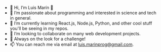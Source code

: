 - 👋 Hi, I’m Luis Marín 🐙
- 👀 I’m passionate about programming and interested in science and tech in general.
- 🌱 I’m currently learning React.js, Node.js, Python, and other cool stuff you'll be seeing in my repos.
- 💞️ I’m looking to collaborate on many web development projects.
- 💪 Always on the look for a challenge!
- 📫 You can reach me via email at luis.marinprog@gmail.com.

<!---
LuisMarin-dev/LuisMarin-dev is a ✨ special ✨ repository because its `README.md` (this file) appears on your GitHub profile.
You can click the Preview link to take a look at your changes.
--->
